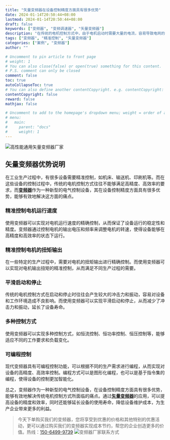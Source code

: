 ```yaml
---
title: "矢量变频器在设备控制精度方面具有很多优势"
date: 2024-01-14T20:50:44+08:00
lastmod: 2024-01-14T20:50:44+08:00
draft: false
keywords: ["变频器", "变频调速器", "矢量变频器"]
description: "在传统的电机控制方式中，由于电机启动时需要大量的电流，容易导致电网的电压降低，从而导致电网能量损失和电网质量下降。而使用变频器可以实现平滑启动和停止，降低电机启动时的电流冲击，从而减少对电网的干扰，降低电网损耗。"
tags: ["变频器", "精准控制", "矢量变频器"]
categories: ["案例", "变频器"]
author: ""

# Uncomment to pin article to front page
# weight: 1
# You can also close(false) or open(true) something for this content.
# P.S. comment can only be closed
comment: false
toc: true
autoCollapseToc: true
# You can also define another contentCopyright. e.g. contentCopyright: "This is another copyright."
contentCopyright: false
reward: false
mathjax: false

# Uncomment to add to the homepage's dropdown menu; weight = order of article
# menu:
#   main:
#     parent: "docs"
#     weight: 1
---
```

![高性能通用矢量变频器厂家](/images/01.jpg "高性能通用矢量变频器厂家")
## 矢量变频器优势说明
在工业生产过程中，有很多设备需要精准控制，如机床、输送机、印刷机等。而在这些设备的控制过程中，传统的电机控制方式往往不能够满足高精度、高效率的要求，而[**变频器**](/zh-cn/products/electrical-controls/vfd/ "SKF系列高性能矢量变频器")作为一种新型的电气控制设备，其在设备控制精度方面具有很多优势，能够有效地解决这方面的痛点。

### 精准控制电机运行速度

使用变频器可以实现对电机运行速度的精确控制，从而保证了设备运行的稳定性和精度。变频器通过控制电机的输出电压和频率来调整电机的转速，使得设备能够在高精度和高效率的状态下运行。

### 精准控制电机的扭矩输出

在一些特定的生产过程中，需要对电机的扭矩输出进行精确控制。而使用变频器可以实现对电机输出扭矩的精准控制，从而满足不同生产过程的需要。

### 平滑启动和停止

传统的电机控制方式在启动和停止时往往会产生较大的冲击力和振动，容易对设备和工作环境造成不良影响。而使用变频器可以实现平滑启动和停止，从而减少了冲击力和振动，延长了设备寿命。

### 多种控制方式

使用变频器可以实现多种控制方式，如恒流控制、恒功率控制、恒压控制等，能够适应不同的工作要求和负载变化。
### 可编程控制

现代变频器具有可编程控制功能，可以根据不同的生产需求进行编程，从而实现对设备的高精度、高效率控制。编程方式可以是图形化编程，也可以是基于指令集的编程，使得设备的控制更加智能化。

总之，变频器作为一种新型的电气控制设备，在设备控制精度方面具有很多优势，能够有效地解决传统电机控制方式所面临的痛点。通过[**矢量变频器**](/zh-cn/products/electrical-controls/vfd/ "SKF系列高性能矢量变频器")的应用，可以提高设备的精度和效率，同时还能够延长设备的使用寿命，降低设备维护成本，为生产企业带来更多的利益。

>今天下单购买我们的变频器，您将享受到优惠的价格和其他特别的优惠活动，更可以通过购买我们的变频器实现成本节约，帮您的企业创造更多的价值。热线：[150-6499-9739](tel:150-6499-9739)
![变频器厂家联系方式](/images/02.jpg "变频器厂家联系方式")
